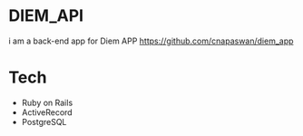 # DIEM_API

i am a back-end app for Diem APP https://github.com/cnapaswan/diem_app

# Tech

- Ruby on Rails
- ActiveRecord
- PostgreSQL



